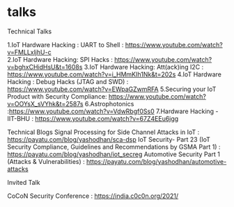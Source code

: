 # talks


Technical Talks

1.IoT Hardware Hacking : UART to Shell  :  https://www.youtube.com/watch?v=FMLLxljhU-c  
2.IoT Hardware Hacking: SPI Hacks : https://www.youtube.com/watch?v=bghxCHidHsU&t=1608s 
3.IoT Hardware Hacking: Att(ack)ing I2C : https://www.youtube.com/watch?v=i_HMmKIh1Nk&t=202s 
4.IoT Hardware Hacking : Debug Hacks (JTAG and SWD) : https://www.youtube.com/watch?v=EWpaGZwmRFA 
5.Securing your IoT Product with Security Compliance: https://www.youtube.com/watch?v=OOYsX_sVYhk&t=2587s 
6.Astrophotonics :https://www.youtube.com/watch?v=VdwRbgf0Ss0 
7.Hardware Hacking - IIT-BHU : https://www.youtube.com/watch?v=67Z4EEu6jgg 


Technical Blogs
Signal Processing for Side Channel Attacks in IoT  :  https://payatu.com/blog/yashodhan/sca-dsp 
IoT Security- Part 23 (IoT Security Compliance, Guidelines and Recommendations by GSMA Part 1) : https://payatu.com/blog/yashodhan/iot_secreg 
Automotive Security Part 1 (Attacks & Vulnerabilities) : https://payatu.com/blog/yashodhan/automotive-attacks 

Invited Talk

CoCoN Security Conference : https://india.c0c0n.org/2021/
